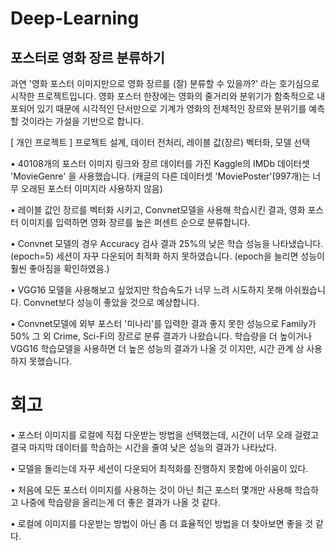 # Deep-Learning
## 포스터로 영화 장르 분류하기
과연 '영화 포스터 이미지만으로 영화 장르를 (잘) 분류할 수 있을까?' 라는 호기심으로 시작한 프로젝트입니다. 영화 포스터 한장에는 영화의 줄거리와 분위기가 함축적으로 내포되어 있기 때문에 시각적인 단서만으로 기계가 영화의 전체적인 장르와 분위기를 예측할 것이라는 가설을 기반으로 합니다.

[ 개인 프로젝트 ] 프로젝트 설계, 데이터 전처리, 레이블 값(장르) 벡터화, 모델 선택

• 40108개의 포스터 이미지 링크와 장르 데이터를 가진 Kaggle의 IMDb 데이터셋 'MovieGenre' 을 사용했습니다. (캐글의 다른 데이터셋 'MoviePoster'(997개)는 너무 오래된 포스터 이미지라 사용하지 않음)

• 레이블 값인 장르를 벡터화 시키고, Convnet모델을 사용해 학습시킨 결과, 영화 포스터 이미지를 입력하면 영화 장르를 높은 퍼센트 순으로 분류합니다.

• Convnet 모델의 경우 Accuracy 검사 결과 25%의 낮은 학습 성능을 나타냈습니다. (epoch=5) 세션이 자꾸 다운되어 최적화 하지 못하였습니다. (epoch을 늘리면 성능이 훨씬 좋아짐을 확인하였음.)

• VGG16 모델을 사용해보고 싶었지만 학습속도가 너무 느려 시도하지 못해 아쉬웠습니다. Convnet보다 성능이 좋았을 것으로 예상합니다.

• Convnet모델에 외부 포스터 '미나리'를 입력한 결과 좋지 못한 성능으로 Family가 50% 그 외 Crime, Sci-Fi의 장르로 분류 결과가 나왔습니다. 학습량을 더 높이거나 VGG16 학습모델을 사용하면 더 높은 성능의 결과가 나올 것 이지만, 시간 관계 상 사용하지 못했습니다.
# 회고
• 포스터 이미지를 로컬에 직접 다운받는 방법을 선택했는데, 시간이 너무 오래 걸렸고 결국 마지막 데이터를 학습하는 시간을 줄여 낮은 성능의 결과가 나타났다.

• 모델을 돌리는데 자꾸 세션이 다운되어 최적화를 진행하지 못함에 아쉬움이 있다.

• 처음에 모든 포스터 이미지를 사용하는 것이 아닌 최근 포스터 몇개만 사용해 학습하고 나중에 학습량을 올리는게 더 좋은 결과가 나올 것 같다.

• 로컬에 이미지를 다운받는 방법이 아닌 좀 더 효율적인 방법을 더 찾아보면 좋을 것 같다.
